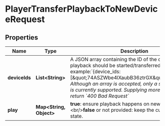 

# PlayerTransferPlaybackToNewDeviceRequest


## Properties

| Name | Type | Description | Notes |
|------------ | ------------- | ------------- | -------------|
|**deviceIds** | **List&lt;String&gt;** | A JSON array containing the ID of the device on which playback should be started/transferred.&lt;br/&gt;For example:&#x60;{device_ids:[\&quot;74ASZWbe4lXaubB36ztrGX\&quot;]}&#x60;&lt;br/&gt;_**Note**: Although an array is accepted, only a single device_id is currently supported. Supplying more than one will return &#x60;400 Bad Request&#x60;_  |  |
|**play** | **Map&lt;String, Object&gt;** | **true**: ensure playback happens on new device.&lt;br/&gt;**false** or not provided: keep the current playback state.  |  [optional] |




